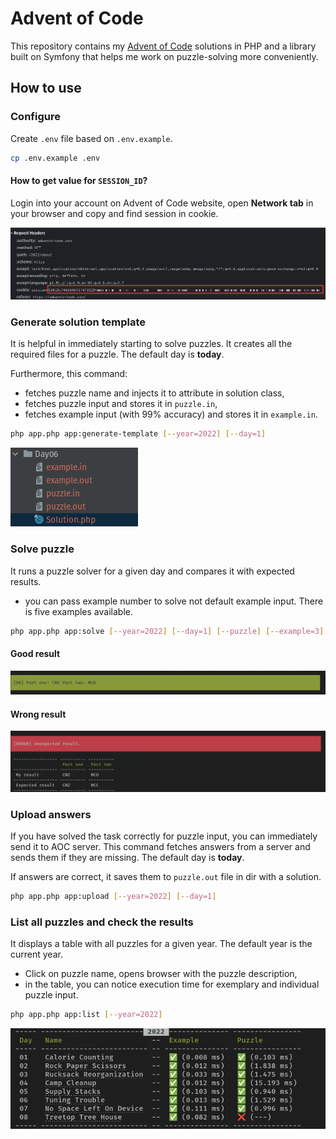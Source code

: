 # Advent of Code

This repository contains my [Advent of Code](https://adventofcode.com/) solutions in PHP and a library built on Symfony that helps me work on puzzle-solving more conveniently.

## How to use

### Configure

Create `.env` file based on `.env.example`.

```bash
cp .env.example .env
```

#### How to get value for `SESSION_ID`? 

Login into your account on Advent of Code website, open **Network tab** in your browser and copy and find session in cookie.

![session-id-cookie.png](resources/session-id-cookie.png)

### Generate solution template

It is helpful in immediately starting to solve puzzles. It creates all the required files for a puzzle. The default day is **today**.

Furthermore, this command:
- fetches puzzle name and injects it to attribute in solution class,
- fetches puzzle input and stores it in `puzzle.in`,
- fetches example input (with 99% accuracy) and stores it in `example.in`.

```bash
php app.php app:generate-template [--year=2022] [--day=1]
```

![generate-template-command-outcome.png](resources/generate-template-command-outcome.png)

### Solve puzzle

It runs a puzzle solver for a given day and compares it with expected results.

- you can pass example number to solve not default example input. There is five examples available.

```bash
php app.php app:solve [--year=2022] [--day=1] [--puzzle] [--example=3]
```

#### Good result
![solve-command-good-result.png](resources/solve-command-good-result.png)

#### Wrong result
![solve-command-wrong-result.png](resources/solve-command-wrong-result.png)

### Upload answers

If you have solved the task correctly for puzzle input, you can immediately send it to AOC server. This command fetches answers from a server and sends them if they are missing. The default day is **today**.

If answers are correct, it saves them to `puzzle.out` file in dir with a solution.

```bash
php app.php app:upload [--year=2022] [--day=1]
```

### List all puzzles and check the results
It displays a table with all puzzles for a given year. The default year is the current year.

- Click on puzzle name, opens browser with the puzzle description,
- in the table, you can notice execution time for exemplary and individual puzzle input.

```bash
php app.php app:list [--year=2022]
```
![list-command.png](resources/list-command.png)
